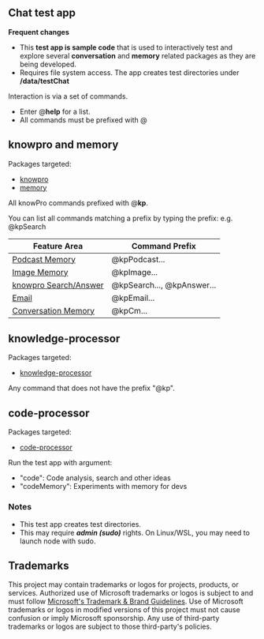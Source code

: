 ## Chat test app

**Frequent changes**

- This **test app is sample code** that is used to interactively test and explore several **conversation** and **memory** related packages as they are being developed.
- Requires file system access. The app creates test directories under **/data/testChat**

Interaction is via a set of commands.

- Enter @**help** for a list.
- All commands must be prefixed with @

## knowpro and memory

Packages targeted:

- [knowpro](../../packages/knowPro/)
- [memory](../../packages/memory/)

All knowPro commands prefixed with @**kp**.

You can list all commands matching a prefix by typing the prefix: e.g. @kpSearch

| Feature Area                                               | Command Prefix             |
| ---------------------------------------------------------- | -------------------------- |
| [Podcast Memory](./src/memory/knowproMemory.ts)            | @kpPodcast...              |
| [Image Memory](./src/memory/knowproMemory.ts)              | @kpImage...                |
| [knowpro Search/Answer](./src/memory/knowproMemory.ts)     | @kpSearch..., @kpAnswer... |
| [Email](./src/memory/knowproEmail.ts)                      | @kpEmail...                |
| [Conversation Memory](./src/memory/knowproConversation.ts) | @kpCm...                   |

## knowledge-processor

Packages targeted:

- [knowledge-processor](../../packages/knowledgeProcessor/)

Any command that does not have the prefix "@kp".

## code-processor

Packages targeted:

- [code-processor](../../packages/codeProcessor/)

Run the test app with argument:

- "code": Code analysis, search and other ideas
- "codeMemory": Experiments with memory for devs

### Notes

- This test app creates test directories.
- This may require **_admin (sudo)_** rights. On Linux/WSL, you may need to launch node with sudo.

## Trademarks

This project may contain trademarks or logos for projects, products, or services. Authorized use of Microsoft
trademarks or logos is subject to and must follow
[Microsoft's Trademark & Brand Guidelines](https://www.microsoft.com/en-us/legal/intellectualproperty/trademarks/usage/general).
Use of Microsoft trademarks or logos in modified versions of this project must not cause confusion or imply Microsoft sponsorship.
Any use of third-party trademarks or logos are subject to those third-party's policies.
